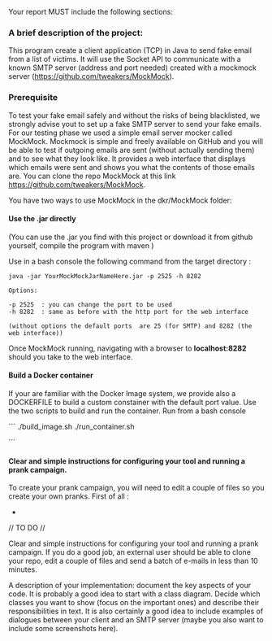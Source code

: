 

Your report MUST include the following sections:

### A brief description of the project:
This program create a client application (TCP) in Java to send fake email from a list of victims. It will use the Socket API to communicate with a known SMTP server (address and port needed) created with a mockmock server (https://github.com/tweakers/MockMock).

### Prerequisite
To test your fake email safely and without the risks of being blacklisted, we strongly advise yout to set up a fake SMTP server to send your fake emails. For our testing phase we used a simple email server mocker called MockMock. Mockmock is simple and freely available on GitHub and you will be able to test if outgoing emails are sent (without actually sending them) and to see what they look like. It provides a web interface that displays which emails were sent and shows you what the contents of those emails are. You can clone the repo MockMock at this link https://github.com/tweakers/MockMock.

You have two ways to use MockMock in the dkr/MockMock folder:

#### Use the .jar directly

(You can use the .jar you find with this project or download it from github yourself, compile the program with maven )

Use in a bash console the following command from the target directory :

```
java -jar YourMockMockJarNameHere.jar -p 2525 -h 8282

Options:

-p 2525  : you can change the port to be used
-h 8282  : same as before with the http port for the web interface

(without options the default ports  are 25 (for SMTP) and 8282 (the web interface))
```

Once MockMock running, navigating with a browser to **localhost:8282** should you take to the web interface.

#### Build a Docker container

If your are familiar with the Docker Image system, we provide also a DOCKERFILE to build a custom constainer with the default port value. Use the two scripts to build and run the container. Run from a bash console

´´´
./build_image.sh
./run_container.sh

´´´

#### Clear and simple instructions for configuring your tool and running a prank campaign. 


To create your prank campaign, you will need to edit a couple of files so you create your own pranks. First of all :

- 






 // TO DO //


Clear and simple instructions for configuring your tool and running a prank campaign. If you do a good job, an external user should be able to clone your repo, edit a couple of files and send a batch of e-mails in less than 10 minutes.

A description of your implementation: document the key aspects of your code. It is probably a good idea to start with a class diagram. Decide which classes you want to show (focus on the important ones) and describe their responsibilities in text. It is also certainly a good idea to include examples of dialogues between your client and an SMTP server (maybe you also want to include some screenshots here).
